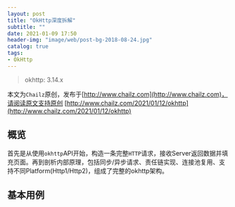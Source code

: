 ```yaml
---
layout: post
title: "OkHttp深度拆解"
subtitle: ""
date: 2021-01-09 17:50
header-img: "image/web/post-bg-2018-08-24.jpg"
catalog: true
tags:
- OkHttp
---
```


> okhttp: 3.14.x

本文为`Chailz`原创，发布于[http://www.chailz.com](http://www.chailz.com)，请阅读原文支持原创 [http://www.chailz.com/2021/01/12/okhttp](http://www.chailz.com/2021/01/12/okhttp)

## 概览
首先是从使用`okhttp`API开始，构造一条完整`HTTP`请求，接收Server返回数据并填充页面。再到剖析内部原理，包括同步/异步请求、责任链实现、连接池复用、支持不同Platform(Http1/Http2)，组成了完整的okhttp架构。

## 基本用例
